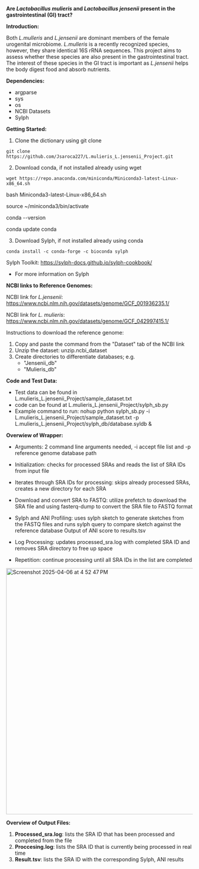 **Are _Lactobacillus mulieris_ and _Lactobacillus jensenii_ present in the gastrointestinal (GI) tract?**

**Introduction:**

Both _L.mulleris_ and _L.jensenii_ are dominant members of the female urogenital microbiome. _L.mulleris_ is a recently recognized species, however, they share identical 16S rRNA sequences. This project aims to assess whether these species are also present in the gastrointestinal tract. The interest of these species in the GI tract is important as _L.jensenii_ helps the body digest food and absorb nutrients. 

**Dependencies:**
- argparse
- sys
- os
- NCBI Datasets
- Sylph

**Getting Started:**

1. Clone the dictionary using git clone

```
git clone https://github.com/Jsaroca227/L.mulieris_L.jensenii_Project.git
```

2. Download conda, if not installed already using wget

```
wget https://repo.anaconda.com/miniconda/Miniconda3-latest-Linux-x86_64.sh
```
bash Miniconda3-latest-Linux-x86_64.sh

source ~/miniconda3/bin/activate

conda --version

conda update conda
   
3. Download Sylph, if not installed already using conda

```
conda install -c conda-forge -c bioconda sylph
```

Sylph Toolkit: https://sylph-docs.github.io/sylph-cookbook/
- For more information on Sylph


**NCBI links to Reference Genomes:**

NCBI link for _L.jensenii_: https://www.ncbi.nlm.nih.gov/datasets/genome/GCF_001936235.1/

NCBI link for _L. mulieris_: https://www.ncbi.nlm.nih.gov/datasets/genome/GCF_042997415.1/

  Instructions to download the reference genome:
  1. Copy and paste the command from the "Dataset" tab of the NCBI link
  2. Unzip the dataset: unzip.ncbi_dataset
  3. Create directories to differentiate databases; e.g.
     - "Jensenii_db"
     - "Mulieris_db"

**Code and Test Data:**
- Test data can be found in  L.mulieris_L.jensenii_Project/sample_dataset.txt
- code can be found at L.mulieris_L.jensenii_Project/sylph_sb.py
- Example command to run:
  nohup python sylph_sb.py -i L.mulieris_L.jensenii_Project/sample_dataset.txt -p L.mulieris_L.jensenii_Project/sylph_db/database.syldb &

**Overwiew of Wrapper:**

- Arguments: 2 command line arguments needed, -i accept file list and -p reference genome database path

- Initialization: checks for processed SRAs and reads the list of SRA IDs from input file

- Iterates through SRA IDs for processing: skips already processed SRAs, creates a new directory for each SRA

- Download and convert SRA to FASTQ: utilize prefetch to download the SRA file and using fasterq-dump to convert the SRA file to FASTQ format

- Sylph and ANI Profiling: uses sylph sketch to generate sketches from the FASTQ files and runs sylph query to compare sketch against the reference database
Output of ANI score to results.tsv

- Log Processing: updates processed_sra.log with completed SRA ID and removes SRA directory to free up space

- Repetition: continue processing until all SRA IDs in the list are completed 

 <img width="664" alt="Screenshot 2025-04-06 at 4 52 47 PM" src="https://github.com/user-attachments/assets/606f1057-6a8b-425f-9177-0e399687685a" />


**Overview of Output Files:**
1. **Processed_sra.log**: lists the SRA ID that has been processed and completed from the file
2. **Proccesing.log**: lists the SRA ID that is currently being processed in real time
3. **Result.tsv**: lists the SRA ID with the corresponding Sylph, ANI results

